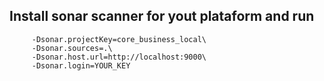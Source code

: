 ## Install sonar scanner for yout plataform and run

```sonar-scanner \
     -Dsonar.projectKey=core_business_local\
     -Dsonar.sources=.\
     -Dsonar.host.url=http://localhost:9000\
     -Dsonar.login=YOUR_KEY
```
